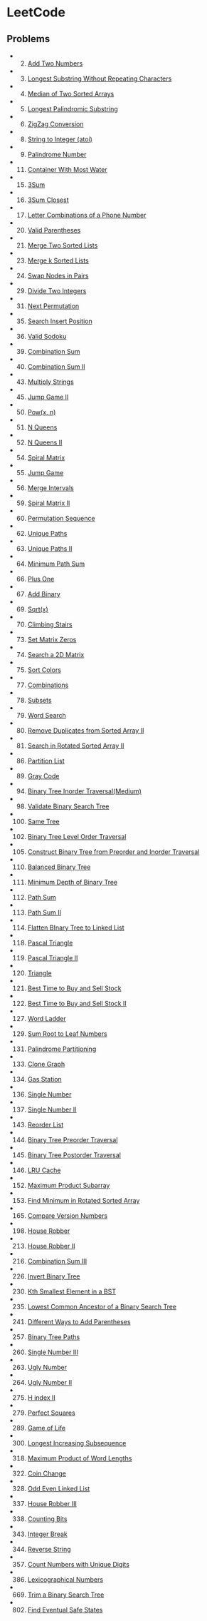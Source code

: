 # LeetCode

## Problems

+ 2. [Add Two Numbers](./2-Add-Two-Numbers(Medium))
+ 3. [Longest Substring Without Repeating Characters](./3-Longest-Substring-Without-Repeating-Characters(Medium))
+ 4. [Median of Two Sorted Arrays](./4-Median-of-Two-Sorted-Arrays(Hard))
+ 5. [Longest Palindromic Substring](./5-Longest-Palindromic-Substring(Medium))
+ 6. [ZigZag Conversion](./6-ZigZag-Conversion(Medium))
+ 8. [String to Integer (atoi)](./8-String-to-Integer(Medium))
+ 9. [Palindrome Number](./9-Palindrome-Number(Easy))
+ 11. [Container With Most Water](./11-Container-With-Most-Water(Medium))
+ 15. [3Sum](./15-3Sum(Medium))
+ 16. [3Sum Closest](./16-3Sum-Closest(Medium))
+ 17. [Letter Combinations of a Phone Number](./17-Letter-Combinations-of-a-Phone-Number(Medium))
+ 20. [Valid Parentheses](./20-Valid-Parentheses(Easy))
+ 21. [Merge Two Sorted Lists](./21-Merge-Two-Sorted-Lists(Easy))
+ 23. [Merge k Sorted Lists](./23-Merge-k-Sorted-Lists(Hard))
+ 24. [Swap Nodes in Pairs](./24-Swap-Nodes-in-Pairs(Medium))
+ 29. [Divide Two Integers](./29-Divide-Two-Integers(Medium))
+ 31. [Next Permutation](./31-Next-Permutation(Medium))
+ 35. [Search Insert Position](./35-Search-Insert-Position(Easy))
+ 36. [Valid Sodoku](./36-Valid-Sodoku(Medium))
+ 39. [Combination Sum](./39-Combination-Sum(Medium))
+ 40. [Combination Sum II](./40-Combination-Sum-II(Medium))
+ 43. [Multiply Strings](./43-Multiply-Strings(Medium))
+ 45. [Jump Game II](./46-Jump-Game-II(Hard))
+ 50. [Pow(x, n)](./50-Pow(x,n)(Medium))
+ 51. [N Queens](./51-N-Queens(Hard))
+ 52. [N Queens II](./52-N-Queens-II(Hard))
+ 54. [Spiral Matrix](./54-Spiral-Matrix(Medium))
+ 55. [Jump Game](./55-Jump-Game(Medium))
+ 56. [Merge Intervals](./56-Merge-Intervals(Medium))
+ 59. [Spiral Matrix II](./59-Spiral-Matrix-II(Medium))
+ 60. [Permutation Sequence](./60-Permutation-Sequence(Medium))
+ 62. [Unique Paths](./62-Unique-Paths(Medium))
+ 63. [Unique Paths II](./63-Unique-Paths-II(Medium))
+ 64. [Minimum Path Sum](./64-Minimum-Path-Sum(Medium))
+ 66. [Plus One](./66-Plus-One(Easy))
+ 67. [Add Binary](./67-Add-Binary(Easy))
+ 69. [Sqrt(x)](./69-Sqrt-X(Easy))
+ 70. [Climbing Stairs](./70-Climbing-Stairs(Easy))
+ 73. [Set Matrix Zeros](./73-Set-Matrix-Zeros(Medium))
+ 74. [Search a 2D Matrix](./74-Seach-a-2D-Matrix(Medium))
+ 75. [Sort Colors](./75-Sort-Colors(Medium))
+ 77. [Combinations](./77-Combinations(Medium))
+ 78. [Subsets](./78-Subsets(Medium))
+ 79. [Word Search](./79-Word-Search(Medium))
+ 80. [Remove Duplicates from Sorted Array II](./80-Remove-Duplicates-from-Sorted-Array-II(Medium))
+ 81. [Search in Rotated Sorted Array II](./81-Search-in-Rotated-Sorted-Array-II(Medium))
+ 86. [Partition List](./86-Partition-List(Medium))
+ 89. [Gray Code](./89-Gray-Code(Medium))
+ 94. [Binary Tree Inorder Traversal(Medium)](./94-Binary-Tree-Inorder-Traversal(Medium))
+ 98. [Validate Binary Search Tree](./98-Validate-Binary-Search-Tree(Medium))
+ 100. [Same Tree](./100-Same-Tree(Easy))
+ 102. [Binary Tree Level Order Traversal](./102-Binary-Tree-Level-Order-Traversal(Medium))
+ 105. [Construct Binary Tree from Preorder and Inorder Traversal](./105-Construct-Binary-Tree-from-Preorder-and-Inorder-Traversal(Medium))
+ 110. [Balanced Binary Tree](./110-Balanced-Binary-Tree(Easy))
+ 111. [Minimum Depth of Binary Tree](./111-Minimum-Depth-of-Binary-Tree(Easy))
+ 112. [Path Sum](./112-Path-Sum(Easy))
+ 113. [Path Sum II](./113-Path-Sum-II(Medium))
+ 114. [Flatten BInary Tree to Linked List](./114-Flatten-BInary-Tree-to-Linked-List(Medium))
+ 118. [Pascal Triangle](./118-Pascal-Triangle(Easy))
+ 119. [Pascal Triangle II](./119-Pascal-Triangle-II(Easy))
+ 120. [Triangle](./120-Triangle(Medium))
+ 121. [Best Time to Buy and Sell Stock](./121-Best-Time-to-Buy-and-Sell-Stock(Easy))
+ 122. [Best Time to Buy and Sell Stock II](./122-Best-Time-to-Buy-and-Sell-Stock-II(Easy))
+ 127. [Word Ladder](./127-Word-Ladder(Medium))
+ 129. [Sum Root to Leaf Numbers](./129-Sum-Root-to-Leaf-Numbers(Medium))
+ 131. [Palindrome Partitioning](./131-Palindrome-Partitioning(Medium))
+ 133. [Clone Graph](./133-Graph-Clone(Medium))
+ 134. [Gas Station](./134-Gas-Station(Medium))
+ 136. [Single Number](./136-Single-Number(Easy))
+ 137. [Single Number II](./137-Single-Number-II(Medium))
+ 143. [Reorder List](./143-Reorder-List(Medium))
+ 144. [Binary Tree Preorder Traversal](./144-Binary-Tree-Preorder-Traversal(Medium))
+ 145. [Binary Tree Postorder Traversal](./145-Binary-Tree-Postorder-Traversal(Hard))
+ 146. [LRU Cache](./146-LRU-Cache(Hard))
+ 152. [Maximum Product Subarray](./152-Maximum-Product-Subarray(Medium))
+ 153. [Find Minimum in Rotated Sorted Array](./153-Find-Minimum-in-Rotated-Sorted-Array(Medium))
+ 165. [Compare Version Numbers](165-Compare-Version-Numbers(Medium))
+ 198. [House Robber](./198-House-Robber(Easy))
+ 213. [House Robber II](./213-House-Robber-II(Medium))
+ 216. [Combination Sum III](./216-Combination-Sum-III(Medium))
+ 226. [Invert Binary Tree](./226-Invert-BInary-Tree(Easy))
+ 230. [Kth Smallest Element in a BST](./230-Kth-Smallest-Element-in-a-BST(Medium))
+ 235. [Lowest Common Ancestor of a Binary Search Tree](./235-Lowest-Common-Ancestor-of-a-Binary-Search-Tree(Medium))
+ 241. [Different Ways to Add Parentheses](./241-Different-Ways-to-Add-Parentheses(Medium))
+ 257. [Binary Tree Paths](./257-Binary-Tree-Paths(Easy))
+ 260. [Single Number III](./260-Single-Number-III(Medium))
+ 263. [Ugly Number](./263-Ugly-Number(Easy))
+ 264. [Ugly Number II](./263-Ugly-Number-II(Medium))
+ 275. [H index II](./275-H-index-II(Medium))
+ 279. [Perfect Squares](./279-Perfect-Squares(Medium))
+ 289. [Game of Life](./289-Game-of-Life(Medium))
+ 300. [Longest Increasing Subsequence](./300-Longest-Increasing-Subsequence(Medium))
+ 318. [Maximum Product of Word Lengths](./318-Maximum-Product-of-Word-Lengths(Medium))
+ 322. [Coin Change](./322-Coin-Change(Medium))
+ 328. [Odd Even Linked List](./328-Odd-Even-Linked-List(Medium))
+ 337. [House Robber III](./337-House-Robber-III(Medium))
+ 338. [Counting Bits](./338-Counting-Bits(Meduim))
+ 343. [Integer Break](./343-Integer-Break(Medium))
+ 344. [Reverse String](./344-Reverse-String(Easy))
+ 357. [Count Numbers with Unique Digits](./357-Count-Numbers-with-Unique-Digits(Medium))
+ 386. [Lexicographical Numbers](./386-Lexicographical-Numbers(Medium))
+ 669. [Trim a Binary Search Tree](./669-Trim-a-Binary-Search-Tree(Easy))
+ 802. [Find Eventual Safe States](./802-Find-Eventual-Safe-States(Medium))
